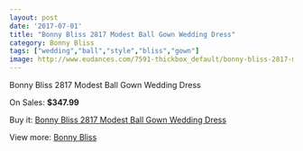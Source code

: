 ```yaml
---
layout: post
date: '2017-07-01'
title: "Bonny Bliss 2817 Modest Ball Gown Wedding Dress"
category: Bonny Bliss
tags: ["wedding","ball","style","bliss","gown"]
image: http://www.eudances.com/7591-thickbox_default/bonny-bliss-2817-modest-ball-gown-wedding-dress.jpg
---
```

Bonny Bliss 2817 Modest Ball Gown Wedding Dress

On Sales: **$347.99**
<a href="https://www.eudances.com/en/bonny-bliss/2689-bonny-bliss-2817-modest-ball-gown-wedding-dress.html"><amp-img layout="responsive" width="600" height="600" src="//www.eudances.com/7591-thickbox_default/bonny-bliss-2817-modest-ball-gown-wedding-dress.jpg" alt="Bonny Bliss 2817 Modest Ball Gown Wedding Dress 0" /></a>
<a href="https://www.eudances.com/en/bonny-bliss/2689-bonny-bliss-2817-modest-ball-gown-wedding-dress.html"><amp-img layout="responsive" width="600" height="600" src="//www.eudances.com/7593-thickbox_default/bonny-bliss-2817-modest-ball-gown-wedding-dress.jpg" alt="Bonny Bliss 2817 Modest Ball Gown Wedding Dress 1" /></a>
<a href="https://www.eudances.com/en/bonny-bliss/2689-bonny-bliss-2817-modest-ball-gown-wedding-dress.html"><amp-img layout="responsive" width="600" height="600" src="//www.eudances.com/7592-thickbox_default/bonny-bliss-2817-modest-ball-gown-wedding-dress.jpg" alt="Bonny Bliss 2817 Modest Ball Gown Wedding Dress 2" /></a>

Buy it: [Bonny Bliss 2817 Modest Ball Gown Wedding Dress](https://www.eudances.com/en/bonny-bliss/2689-bonny-bliss-2817-modest-ball-gown-wedding-dress.html "Bonny Bliss 2817 Modest Ball Gown Wedding Dress")

View more: [Bonny Bliss](https://www.eudances.com/en/40-bonny-bliss "Bonny Bliss")